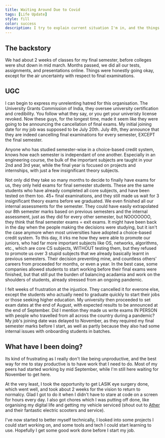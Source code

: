 ```yaml
---
title: Waiting Around Due to Covid
tags: [Life Update]
style: fill
color: success
description: I try to explain current situation I'm in, and the things that led up to it.
---
```


## The backstory

We had about 2 weeks of classes for my final semester, before colleges were shut down in mid march. Months passed, we did all our tests, assignments, and presentations online.
Things were honestly going okay, except for the air uncertainty with respect to final examinations.

## UGC

I can begin to express my unrelenting hatred for this organisation. The University Grants Commission of India, they oversee university certification and credibility. You follow what they say,
or you get your univeristy license revoked.
Now these guys, for the longest time, made it seem like they were going to be announcing the cancellation of final exams. My initial joining date for my job was supposed to be July 20th.
July 4th, they announce that they are indeed cancelling final examinations for every semester, EXCEPT the final semester.

Anyone who has studied semester-wise in a choice-based credit system, knows how each semester is independant of one another. Especially in an engineering course, the bulk of the important subjects are taught 
in your 2nd and 3rd year, while the final year is focused on projects and internships, with just a few insignificant theory subjects.

Not only did they take so many months to decide to finally have exams for us, they only held exams for final semester students. These are the same students who have already completed all core subjects, and 
have been tested on them too. 45+ final examinations, and they still made us wait for 3 insignificant theory exams before we graduated. We even finished all our internal assessments for the semester. They could have easily extrapolated our 8th semester marks based on previous semesters and the internal assessment, just as they did for every other semester, but NOOOOOOO, they think that final semester exams = exit exams. It might
have been back in the day when the people making the decisions were studying, but it isn't the case anymore when most universities have adopted a choice-based credit system. To this day, it irks me how they were able to promote our juniors, who had far more important subjects like OS, networks, algorithms, etc., which are core CS subjects, WITHOUT testing them, but they refused to promote us over 3 stupid subjects that we already basically learnt in previous semesters. Their decision preventing mine, and countless others' careers from proceeded for months, or even a year. In the best case, some companies allowed students to start working before their final exams were finished, but that still put the burden of balancing acadamia and work on the shoulders of students, already stressed from an ongoing pandemic.

I felt weeks of frustration at the injustice. They cancelled it for everone else, except the students who actually need to graduate quickly to start their jobs or those seeking higher education. My university then proceeded to set exam dates at the end of August, with expected results to be announced at the end of September. Did I mention they made us write exams IN PERSON with people who travelled from all across the country during a pandemic?
My job's joining date was delayed to November, as they required my final semester marks before I start, as well as partly because they also had some internal issues with onboarding students in batches.

## What have I been doing?

Its kind of frustrating as I really don't like being unproductive, and the best way for me to stay productive is to have work that I need to do. Most of my peers had started working by mid September, while 
I'm still here waiting for November to get here.

At the very least, I took the opportunity to get LASIK eye surgery done, which went well, and took about 2 weeks for the vision to return to normalcy. Glad I got to do it when I didn't have to stare at 
code on a screen for hours every day. I also got chores which I was putting off done, like organising my digital life and getting my vehicle serviced (shout out to [Ather](https://www.atherenergy.com/) and their 
fantastic electric scooters and service).

I've now started to better myself technically, I looked into some projects I could start working on, and some tools and tech I could start learning to use. Hopefully I get some good work done before I start my job.
